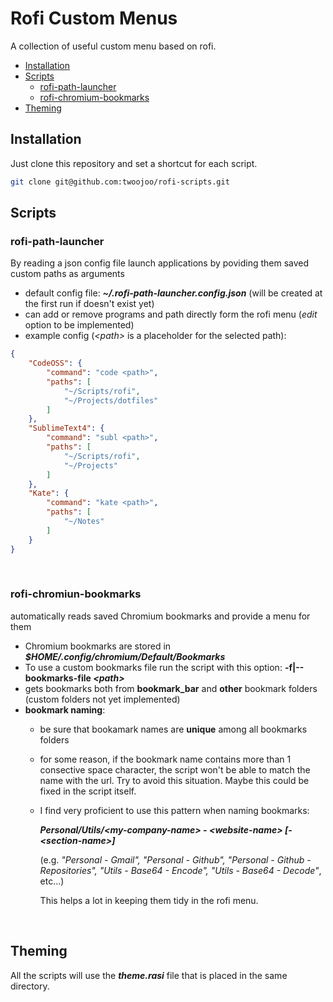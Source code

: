 # Rofi Custom Menus

A collection of useful custom menu based on rofi.

- [Installation](#installation)
- [Scripts](#Scripts)
    - [rofi-path-launcher](#rofi-path-launcher)
    - [rofi-chromium-bookmarks](#rofi-chromiun-bookmarks)
- [Theming](#Theming)

## Installation

Just clone this repository and set a shortcut for each script.

```bash
git clone git@github.com:twoojoo/rofi-scripts.git
```

## Scripts

### rofi-path-launcher
By reading a json config file launch applications by poviding them saved custom paths as arguments

- default config file: ***~/.rofi-path-launcher.config.json*** (will be created at the first run if doesn't exist yet)
- can add or remove programs and path directly form the rofi menu (*edit* option to be implemented)
- example config (*&lt;path&gt;* is a placeholder for the selected path): 
```json
{
    "CodeOSS": {
        "command": "code <path>",
        "paths": [
            "~/Scripts/rofi",
            "~/Projects/dotfiles"
        ]
    },
    "SublimeText4": {
        "command": "subl <path>",
        "paths": [
            "~/Scripts/rofi",
            "~/Projects"
        ]
    },
    "Kate": {
        "command": "kate <path>",
        "paths": [
            "~/Notes"
        ]
    }
}
```
<br>

### rofi-chromiun-bookmarks 

automatically reads saved Chromium bookmarks and provide a menu for them

- Chromium bookmarks are stored in ***$HOME/.config/chromium/Default/Bookmarks***
- To use a custom bookmarks file run the script with this option: **-f|--bookmarks-file *&lt;path&gt;***
- gets bookmarks both from **bookmark_bar** and **other** bookmark folders (custom folders not yet implemented)
- **bookmark naming**:
	- be sure that bookamark names are **unique** among all bookmarks folders
	- for some reason, if the bookmark name contains more than 1 consective space character, the script won't be able to match the name with the url. Try to avoid this situation. Maybe this could be fixed in the script itself.
	- I find very proficient to use this pattern when naming bookmarks:
	
		***Personal/Utils/&lt;my-company-name&gt; - &lt;website-name&gt; [- &lt;section-name&gt;]***

		(e.g. *"Personal - Gmail", "Personal - Github", "Personal - Github - Repositories", "Utils - Base64 - Encode", "Utils - Base64 - Decode"*, etc...)

		This helps a lot in keeping them tidy in the rofi menu.

<br>

## Theming

All the scripts will use the ***theme.rasi*** file that is placed in the same directory.
